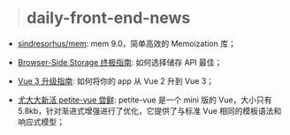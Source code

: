 > # daily-front-end-news

- [sindresorhus/mem](https://github.com/sindresorhus/mem): mem 9.0，简单高效的 Memoization 库；

- [Browser-Side Storage 终极指南](https://blog.openreplay.com/the-ultimate-guide-to-browser-side-storage): 如何选择储存 API 最佳；

- [Vue 3 升级指南](https://www.vuemastery.com/blog/vue-3-migration-build/): 如何将你的 app 从 Vue 2 升到 Vue 3；

- [尤大大新活 petite-vue 尝鲜](https://juejin.cn/post/6983328034443132935): petite-vue 是一个 mini 版的 Vue，大小只有 5.8kb，针对渐进式增强进行了优化，它提供了与标准 Vue 相同的模板语法和响应式模型；
